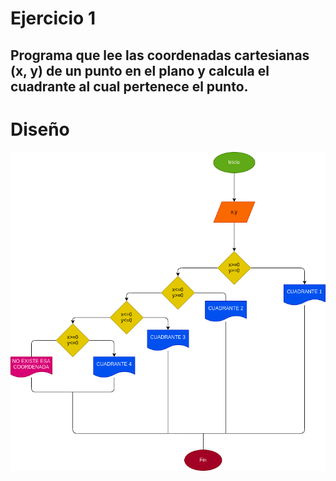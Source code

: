 # Ejercicio 1

## Programa que lee las coordenadas cartesianas (x, y) de un punto en el plano y calcula el cuadrante al cual pertenece el punto.

# Diseño
![Diagrama de flujo](diagrama.png "diagrama de flujo")